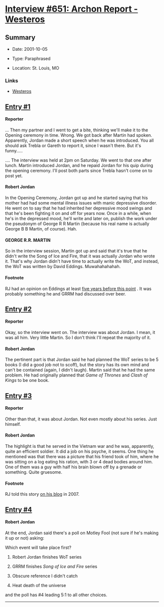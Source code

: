 # [Interview #651: Archon Report - Westeros](https://www.theoryland.com/intvmain.php?i=651)

## Summary

- Date: 2001-10-05

- Type: Paraphrased

- Location: St. Louis, MO

### Links

- [Westeros](http://www.westeros.org/Citadel/SSM/Entry/Archon_Meeting_October_5_7/)


## [Entry #1](https://www.theoryland.com/intvmain.php?i=651#1)

#### Reporter

... Then my partner and I went to get a bite, thinking we'll make it to the Opening ceremony in time. Wrong. We got back after Martin had spoken. Apparently, Jordan made a short speech when he was introduced. You all should ask Trebla or Gareth to report it, since I wasn't there. But it's funny.....

.... The interview was held at 2pm on Saturday. We went to that one after lunch. Martin introduced Jordan, and he repaid Jordan for his quip during the opening ceremony. I'll post both parts since Trebla hasn't come on to post yet.

#### Robert Jordan

In the Opening Ceremony, Jordan got up and he started saying that his mother had had some mental illness issues with manic depressive disorder. He went on to say that he had inherited her depressive mood swings and that he's been fighting it on and off for years now. Once in a while, when he's in the depressed mood, he'll write and later on, publish the work under the pseudonym of George R R Martin (because his real name is actually George B B Martin, of course). Hah.

#### GEORGE R.R. MARTIN

So in the interview session, Martin got up and said that it's true that he didn't write the Song of Ice and Fire, that it was actually Jordan who wrote it. That's why Jordan didn't have time to actually write the WoT, and instead, the WoT was written by David Eddings. Muwahahahahah.

#### Footnote

RJ had an opinion on Eddings at least
[five years before this point](http://www.theoryland.com/intvmain.php?i=74#18)
. It was probably something he and GRRM had discussed over beer.

## [Entry #2](https://www.theoryland.com/intvmain.php?i=651#2)

#### Reporter

Okay, so the interview went on. The interview was about Jordan. I mean, it was all him. Very little Martin. So I don't think I'll repeat the majority of it.

#### Robert Jordan

The pertinent part is that Jordan said he had planned the WoT series to be 5 books (I did a good job not to scoff), but the story has its own mind and can't be contained (again, I didn't laugh). Martin said that he had the same problem. He had originally planned that
*Game of Thrones*
and
*Clash of Kings*
to be one book.

## [Entry #3](https://www.theoryland.com/intvmain.php?i=651#3)

#### Reporter

Other than that, it was about Jordan. Not even mostly about his series. Just himself.

#### Robert Jordan

The highlight is that he served in the Vietnam war and he was, apparently, quite an efficient soldier. It did a job on his psyche, it seems. One thing he mentioned was that there was a picture that his friend took of him, where he was sitting on a log eating his ration, with 3 or 4 dead bodies around him. One of them was a guy with half his brain blown off by a grenade or something. Quite gruesome.

#### Footnote

RJ told this story
[on his blog](http://www.theoryland.com/intvmain.php?i=302)
in 2007.

## [Entry #4](https://www.theoryland.com/intvmain.php?i=651#4)

#### Robert Jordan

At the end, Jordan said there's a poll on Motley Fool (not sure if he's making it up or not) asking:

Which event will take place first?

1. Robert Jordan finishes WoT series
  
2. GRRM finishes
*Song of Ice and Fire*
series
  
3. Obscure reference I didn't catch
  
4. Heat death of the universe

and the poll has #4 leading 5:1 to all other choices.


---

